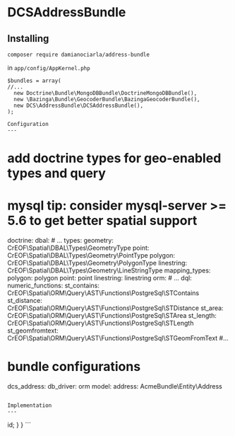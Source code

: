 DCSAddressBundle
================

Installing
---

`composer require damianociarla/address-bundle`

in `app/config/AppKernel.php`

```
$bundles = array(
//...
  new Doctrine\Bundle\MongoDBBundle\DoctrineMongoDBBundle(),
  new \Bazinga\Bundle\GeocoderBundle\BazingaGeocoderBundle(),
  new DCS\AddressBundle\DCSAddressBundle(),
);

Configuration
---

```
# add doctrine types for geo-enabled types and query
# mysql tip: consider mysql-server >= 5.6 to get better spatial support
doctrine:
  dbal:
    # ...
    types:
      geometry:   CrEOF\Spatial\DBAL\Types\GeometryType
      point:      CrEOF\Spatial\DBAL\Types\Geometry\PointType
      polygon:    CrEOF\Spatial\DBAL\Types\Geometry\PolygonType
      linestring: CrEOF\Spatial\DBAL\Types\Geometry\LineStringType
    mapping_types:
      polygon: polygon
      point:   point
      linestring: linestring
  orm:
    # ...
    dql:
      numeric_functions:
        st_contains:     CrEOF\Spatial\ORM\Query\AST\Functions\PostgreSql\STContains
        st_distance:     CrEOF\Spatial\ORM\Query\AST\Functions\PostgreSql\STDistance
        st_area:         CrEOF\Spatial\ORM\Query\AST\Functions\PostgreSql\STArea
        st_length:       CrEOF\Spatial\ORM\Query\AST\Functions\PostgreSql\STLength
        st_geomfromtext: CrEOF\Spatial\ORM\Query\AST\Functions\PostgreSql\STGeomFromText
#...

# bundle configurations
dcs_address:
    db_driver: orm
    model:
        address: AcmeBundle\Entity\Address

```

Implementation
---

```

<?php

namespace AcmeBundle\Entity;

use DCS\AddressBundle\Entity\Address as BaseAddress;
use Doctrine\ORM\Mapping as ORM;

/**
 * @ORM\Entity
 * @ORM\Table(name="addresses")
 */
class Address extends BaseAddress
{
    /**
     * @ORM\Id
     * @ORM\Column(type="integer")
     * @ORM\GeneratedValue(strategy="AUTO")
     */
    protected $id;
    
    function getId() {
        return $this->id;
    }

}

```
